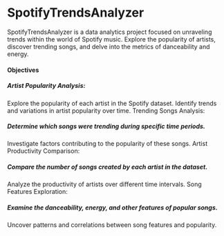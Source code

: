 # SpotifyTrendsAnalyzer
SpotifyTrendsAnalyzer is a data analytics project focused on unraveling trends within the world of Spotify music. Explore the popularity of artists, discover trending songs, and delve into the metrics of danceability and energy. 
#### Objectives 
##### Artist Popularity Analysis:
Explore the popularity of each artist in the Spotify dataset.
Identify trends and variations in artist popularity over time.
Trending Songs Analysis:

##### Determine which songs were trending during specific time periods.
Investigate factors contributing to the popularity of these songs.
Artist Productivity Comparison:

##### Compare the number of songs created by each artist in the dataset.
Analyze the productivity of artists over different time intervals.
Song Features Exploration:

##### Examine the danceability, energy, and other features of popular songs.
Uncover patterns and correlations between song features and popularity.
